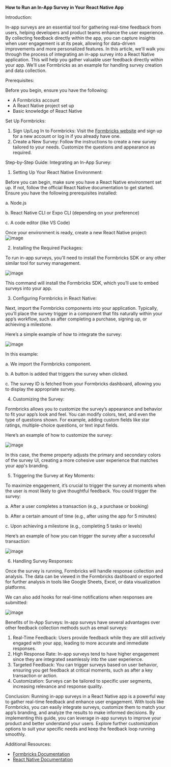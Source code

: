 **How to Run an In-App Survey in Your React Native App**

Introduction:

In-app surveys are an essential tool for gathering real-time feedback from users, helping developers and product teams enhance the user experience. By collecting feedback directly within the app, you can capture insights when user engagement is at its peak, allowing for data-driven improvements and more personalized features.
In this article, we'll walk you through the process of integrating an in-app survey into a React Native application. This will help you gather valuable user feedback directly within your app. We'll use Formbricks as an example for handling survey creation and data collection.

Prerequisites:

Before you begin, ensure you have the following:

- A Formbricks account
- A React Native project set up
- Basic knowledge of React Native


Set Up Formbricks:

1. Sign Up/Log In to Formbricks: Visit the [Formbricks website](https://formbricks.com) and sign up for a new account or log in if you already have one.
2. Create a New Survey: Follow the instructions to create a new survey tailored to your needs. Customize the questions and appearance as required.


Step-by-Step Guide: Integrating an In-App Survey:

1. Setting Up Your React Native Environment:
   
Before you can begin, make sure you have a React Native environment set up. If not, follow the official React Native documentation to get started. Ensure you have the following prerequisites installed:

a. Node.js

b. React Native CLI or Expo CLI (depending on your preference)

c. A code editor (like VS Code)

Once your environment is ready, create a new React Native project:
![image](https://github.com/user-attachments/assets/18378abb-aeb1-46ff-9760-26caf61d50a0)


2. Installing the Required Packages:
   
To run in-app surveys, you'll need to install the Formbricks SDK or any other similar tool for survey management.

![image](https://github.com/user-attachments/assets/aaeda52c-2ec9-492c-b77c-397cfc68349b)

This command will install the Formbricks SDK, which you’ll use to embed surveys into your app.


3. Configuring Formbricks in React Native:

Next, import the Formbricks components into your application. Typically, you’ll place the survey trigger in a component that fits naturally within your app’s workflow, such as after completing a purchase, signing up, or achieving a milestone.

Here’s a simple example of how to integrate the survey:

![image](https://github.com/user-attachments/assets/33461191-c1c7-46d6-bf0d-9c927ee7c14c)

In this example:

a. We import the Formbricks component.

b. A button is added that triggers the survey when clicked.

c. The survey ID is fetched from your Formbricks dashboard, allowing you to display the appropriate survey.


4. Customizing the Survey:

Formbricks allows you to customize the survey’s appearance and behavior to fit your app’s look and feel. You can modify colors, text, and even the type of questions shown. For example, adding custom fields like star ratings, multiple-choice questions, or text input fields.

Here’s an example of how to customize the survey:

![image](https://github.com/user-attachments/assets/7f5667b3-a132-408c-8316-a8781a5ce715)

In this case, the theme property adjusts the primary and secondary colors of the survey UI, creating a more cohesive user experience that matches your app's branding.


5. Triggering the Survey at Key Moments:

To maximize engagement, it’s crucial to trigger the survey at moments when the user is most likely to give thoughtful feedback. You could trigger the survey:

a. After a user completes a transaction (e.g., a purchase or booking)

b. After a certain amount of time (e.g., after using the app for 5 minutes)
 
c. Upon achieving a milestone (e.g., completing 5 tasks or levels)

Here’s an example of how you can trigger the survey after a successful transaction:

![image](https://github.com/user-attachments/assets/416dc8e9-0eaf-4973-bbe6-fb4a0cbffbf9)


6. Handling Survey Responses:

Once the survey is running, Formbricks will handle response collection and analysis. The data can be viewed in the Formbricks dashboard or exported for further analysis in tools like Google Sheets, Excel, or data visualization platforms.

We can also add hooks for real-time notifications when responses are submitted:

![image](https://github.com/user-attachments/assets/c4dbaaf0-3a8b-4194-8de0-ec4b018ef420)


Benefits of In-App Surveys:
In-app surveys have several advantages over other feedback collection methods such as email surveys:

1. Real-Time Feedback: Users provide feedback while they are still actively engaged with your app, leading to more accurate and immediate responses.
2. High Response Rate: In-app surveys tend to have higher engagement since they are integrated seamlessly into the user experience.
3. Targeted Feedback: You can trigger surveys based on user behavior, ensuring you get feedback at critical moments, such as after a key transaction or action.
4. Customization: Surveys can be tailored to specific user segments, increasing relevance and response quality.


Conclusion:
Running in-app surveys in a React Native app is a powerful way to gather real-time feedback and enhance user engagement. With tools like Formbricks, you can easily integrate surveys, customize them to match your app’s branding, and analyze the results to make informed decisions.
By implementing this guide, you can leverage in-app surveys to improve your product and better understand your users. Explore further customization options to suit your specific needs and keep the feedback loop running smoothly.


Additional Resources:

- [Formbricks Documentation](https://formbricks.com/docs)
- [React Native Documentation](https://reactnative.dev/docs/getting-started)












